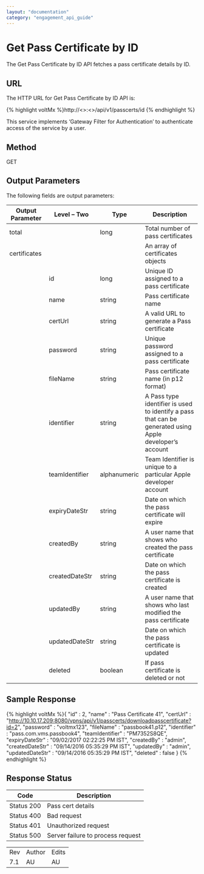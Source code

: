 ```yaml
---
layout: "documentation"
category: "engagement_api_guide"
---
```

                            


Get Pass Certificate by ID
==========================

The Get Pass Certificate by ID API fetches a pass certificate details by ID.

URL
---

The HTTP URL for Get Pass Certificate by ID API is:

{% highlight voltMx %}http://<<host>>:<<port>>/api/v1/passcerts/id
{% endhighlight %}

This service implements ‘Gateway Filter for Authentication’ to authenticate access of the service by a user.

Method
------

GET

Output Parameters
-----------------

The following fields are output parameters:

  
| Output Parameter | Level – Two | Type | Description |
| --- | --- | --- | --- |
| total |   | long | Total number of pass certificates |
| certificates |   |   | An array of certificates objects |
|   | id | long | Unique ID assigned to a pass certificate |
|   | name | string | Pass certificate name |
|   | certUrl | string | A valid URL to generate a Pass certificate |
|   | password | string | Unique password assigned to a pass certificate |
|   | fileName | string | Pass certificate name (in p12 format) |
|   | identifier | string | A Pass type identifier is used to identify a pass that can be generated using Apple developer’s account |
|   | teamIdentifier | alphanumeric | Team Identifier is unique to a particular Apple developer account |
|   | expiryDateStr | string | Date on which the pass certificate will expire |
|   | createdBy | string | A user name that shows who created the pass certificate |
|   | createdDateStr | string | Date on which the pass certificate is created |
|   | updatedBy | string | A user name that shows who last modified the pass certificate |
|   | updatedDateStr | string | Date on which the pass certificate is updated |
|   | deleted | boolean | If pass certificate is deleted or not |

Sample Response
---------------

{% highlight voltMx %}{
  "id" : 2,
  "name" : "Pass Certificate 41",
  "certUrl" : "http://10.10.17.209:8080/vpns/api/v1/passcerts/downloadpasscertificate?id=2",
  "password" : "voltmx123",
  "fileName" : "passbook41.p12",
  "identifier" : "pass.com.vms.passbook4",
  "teamIdentifier" : "PM7352S8QE",
  "expiryDateStr" : "09/02/2017 02:22:25 PM IST",
  "createdBy" : "admin",
  "createdDateStr" : "09/14/2016 05:35:29 PM IST",
  "updatedBy" : "admin",
  "updatedDateStr" : "09/14/2016 05:35:29 PM IST",
  "deleted" : false
}
{% endhighlight %}

Response Status
---------------

  
| Code | Description |
| --- | --- |
| Status 200 | Pass cert details |
| Status 400 | Bad request |
| Status 401 | Unauthorized request |
| Status 500 | Server failure to process request |

<table class="TableStyle-RevisionTable" cellspacing="0" style="margin-left: 0;margin-right: auto;mc-table-style: url('../Resources/TableStyles/RevisionTable.css');" data-mc-conditions="Default.HTML"><colgroup><col class="TableStyle-RevisionTable-Column-Column1"> <col class="TableStyle-RevisionTable-Column-Column1"> <col class="TableStyle-RevisionTable-Column-Column1"></colgroup><tbody><tr class="TableStyle-RevisionTable-Body-Body1"><td class="TableStyle-RevisionTable-BodyE-Column1-Body1">Rev</td><td class="TableStyle-RevisionTable-BodyE-Column1-Body1">Author</td><td class="TableStyle-RevisionTable-BodyD-Column1-Body1">Edits</td></tr><tr class="TableStyle-RevisionTable-Body-Body1"><td class="TableStyle-RevisionTable-BodyB-Column1-Body1">7.1</td><td class="TableStyle-RevisionTable-BodyB-Column1-Body1">AU</td><td class="TableStyle-RevisionTable-BodyA-Column1-Body1">AU</td></tr></tbody></table>
